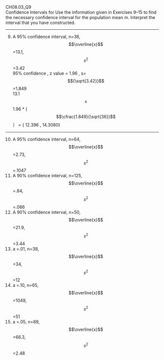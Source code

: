 CH08.03_Q9  
Confidence Intervals for Use the information given in Exercises 9–15 to find the necessary confidence interval
for the population mean m. Interpret the interval that you have constructed.  

---
9. A 95% confidence interval, n=36, $$\overline{x}$$ =13.1, $$s^2$$  =3.42  
   95% confidence  , z value = 1.96  , s= $${\sqrt{3.42}}$$=1.849  
   13.1 $$\pm$$ 1.96 * ($$\cfrac{1.849}{\sqrt{36}}$$） = { 12.396 , 14.3080} 	
---


10. A 95% confidence interval, n=64, $$\overline{x}$$ =2.73, $$s^2$$ =.1047  
11. A 90% confidence interval, n=125, $$\overline{x}$$ =.84, $$s^2$$ =.086  
12. A 90% confidence interval, n=50, $$\overline{x}$$ =21.9, $$s^2$$ =3.44  
13. a =.01, n=38, $$\overline{x}$$ =34, $$s^2$$ =12  
14. a =.10, n=65, $$\overline{x}$$ =1049, $$s^2$$ =51  
15. a =.05, n=89, $$\overline{x}$$ =66.3, $$s^2$$ =2.48

